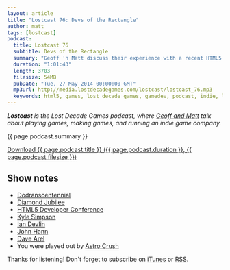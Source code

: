 ```yaml
---
layout: article
title: "Lostcast 76: Devs of the Rectangle"
author: matt
tags: [lostcast]
podcast:
  title: Lostcast 76
  subtitle: Devs of the Rectangle
  summary: "Geoff 'n Matt discuss their experience with a recent HTML5 Hub round table."
  duration: "1:01:43"
  length: 3703
  filesize: 54MB
  pubDate: "Tue, 27 May 2014 00:00:00 GMT"
  mp3url: http://media.lostdecadegames.com/lostcast/lostcast_76.mp3
  keywords: html5, games, lost decade games, gamedev, podcast, indie, lostcast
---
```

_**Lostcast** is the Lost Decade Games podcast, where [Geoff and Matt](/about/) talk about playing games, making games, and running an indie game company._

{{ page.podcast.summary }}

<a class="download-podcast" href="{{ page.podcast.mp3url }}">
	Download {{ page.podcast.title }} ({{ page.podcast.duration }}, {{ page.podcast.filesize }})
</a>

## Show notes

* [Dodranscentennial](https://en.wikipedia.org/wiki/Anniversary)
* [Diamond Jubilee](https://en.wikipedia.org/wiki/Diamond_Jubilee)
* [HTML5 Developer Conference](http://html5devconf.com/)
* [Kyle Simpson](https://twitter.com/getify)
* [Ian Devlin](https://twitter.com/iandevlin)
* [John Hann](https://twitter.com/unscriptable)
* [Dave Arel](https://twitter.com/davearel)
* You were played out by [Astro Crush](http://joshuamorse.bandcamp.com/track/astro-crush)

Thanks for listening! Don't forget to subscribe on [iTunes](http://itunes.apple.com/us/podcast/lostcast/id481950724) or [RSS](/lostcast.xml).
